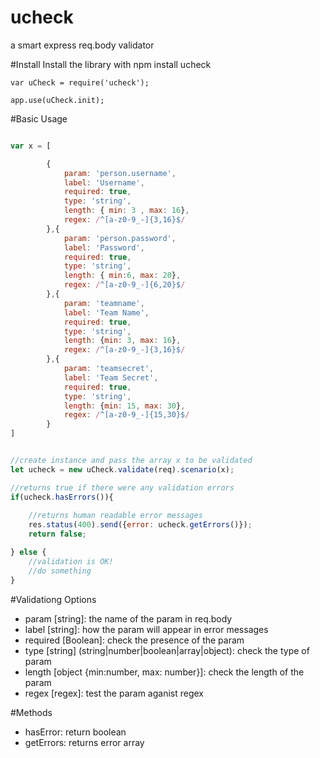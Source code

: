 # ucheck
a smart express req.body validator

#Install
Install the library with npm install ucheck

```
var uCheck = require('ucheck');

app.use(uCheck.init);

```

#Basic Usage

```javascript

var x = [

        {
            param: 'person.username',
            label: 'Username',
            required: true,
            type: 'string',
            length: { min: 3 , max: 16},
            regex: /^[a-z0-9_-]{3,16}$/
        },{
            param: 'person.password',
            label: 'Password',
            required: true,
            type: 'string',
            length: { min:6, max: 20},
            regex: /^[a-z0-9_-]{6,20}$/
        },{
            param: 'teamname',
            label: 'Team Name',
            required: true,
            type: 'string',
            length: {min: 3, max: 16},
            regex: /^[a-z0-9_-]{3,16}$/
        },{
            param: 'teamsecret',
            label: 'Team Secret',
            required: true,
            type: 'string',
            length: {min: 15, max: 30},
            regex: /^[a-z0-9_-]{15,30}$/
        }
]


//create instance and pass the array x to be validated
let ucheck = new uCheck.validate(req).scenario(x);

//returns true if there were any validation errors
if(ucheck.hasErrors()){
    
    //returns human readable error messages
    res.status(400).send({error: ucheck.getErrors()});
    return false;

} else {
    //validation is OK! 
    //do something
}
```


#Validationg Options 

* param [string]: the name of the param in req.body
* label [string]: how the param will appear in error messages 
* required [Boolean]: check the presence of the param
* type [string] (string|number|boolean|array|object): check the type of param
* length [object {min:number, max: number}]: check the length of the param 
* regex [regex]: test the param aganist regex

#Methods

* hasError: return boolean
* getErrors: returns error array 

